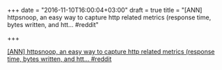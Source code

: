+++
date = "2016-11-10T16:00:04+03:00"
draft = true
title = "[ANN] httpsnoop, an easy way to capture http related metrics (response time, bytes written, and htt…  #reddit"

+++

<p><a href="https://t.co/vU69Cy8Ker">[ANN] httpsnoop, an easy way to capture http related metrics (response time, bytes written, and htt…  #reddit</a></p>
